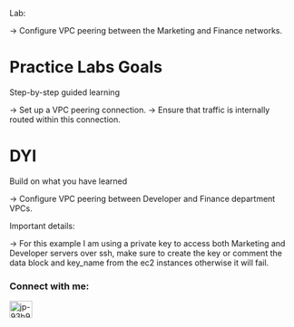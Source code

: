 Lab:

-> Configure VPC peering between the Marketing and Finance networks.

# Practice Labs Goals

Step-by-step guided learning

-> Set up a VPC peering connection.
-> Ensure that traffic is internally routed within this connection.

# DYI

Build on what you have learned

-> Configure VPC peering between Developer and Finance department VPCs.

Important details:

-> For this example I am using a private key to access both Marketing and Developer servers over ssh, make sure to create the key or comment the data block and key_name from the ec2 instances otherwise it will fail.

<h3 align="left">Connect with me:</h3>
<p align="left">
<a href="https://www.linkedin.com/in/jorluis-perales-93b92096/" target="blank"><img align="center" src="https://raw.githubusercontent.com/rahuldkjain/github-profile-readme-generator/master/src/images/icons/Social/linked-in-alt.svg" alt="jp-93b92096" height="30" width="40" /></a>
</p>

